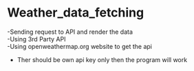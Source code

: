 # Weather_data_fetching
-Sending request to API and render the data<br>
-Using 3rd Party API<BR>
-Using openweathermap.org website to get the api<BR>
- Ther should be own api key only then the program will work
